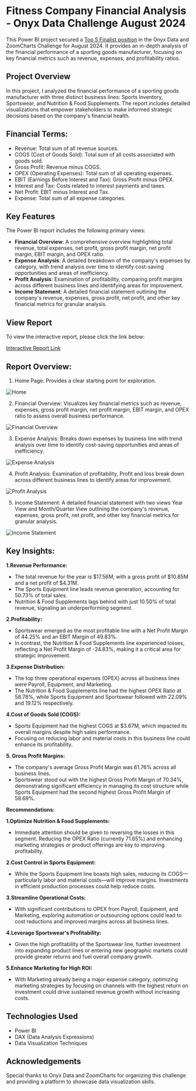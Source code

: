 # Fitness Company Financial Analysis - Onyx Data Challenge August 2024

This Power BI project secured a [Top 5 Finalist position](https://github.com/user-attachments/files/17114258/Top.5.Divya.Pardeshi.pdf) in the Onyx Data and ZoomCharts Challenge for August 2024. It provides an in-depth analysis of the financial performance of a sporting goods manufacturer, focusing on key financial metrics such as revenue, expenses, and profitability ratios.

## Project Overview

In this project, I analyzed the financial performance of a sporting goods manufacturer with three distinct business lines: Sports Inventory, Sportswear, and Nutrition & Food Supplements. The report includes detailed visualizations that empower stakeholders to make informed strategic decisions based on the company's financial health.

## Financial Terms:

- Revenue: Total sum of all revenue sources.
- COGS (Cost of Goods Sold): Total sum of all costs associated with goods sold.
- Gross Profit: Revenue minus COGS.
- OPEX (Operating Expenses): Total sum of all operating expenses.
- EBIT (Earnings Before Interest and Tax): Gross Profit minus OPEX.
- Interest and Tax: Costs related to interest payments and taxes.
- Net Profit: EBIT minus Interest and Tax.
- Expense: Total sum of all expense categories.
  
## Key Features

The Power BI report includes the following primary views:

- **Financial Overview**: A comprehensive overview highlighting total revenue, total expenses, net profit, gross profit margin, net profit margin, EBIT margin, and OPEX ratio.
- **Expense Analysis**: A detailed breakdown of the company's expenses by category, with trend analysis over time to identify cost-saving opportunities and areas of inefficiency.
- **Profit Analysis**: Examination of profitability, comparing profit margins across different business lines and identifying areas for improvement.
- **Income Statement**: A detailed financial statement outlining the company's revenue, expenses, gross profit, net profit, and other key financial metrics for granular analysis.

## View Report

To view the interactive report, please click the link below:

[Interactive Report Link](https://app.powerbi.com/view?r=eyJrIjoiNjEwMGUyMTctMWFkNi00NDE3LWExOGQtNjVjNzUxYmE1NGM0IiwidCI6IjQ2NTRiNmYxLTBlNDctNDU3OS1hOGExLTAyZmU5ZDk0M2M3YiIsImMiOjl9)

## Report Overview:

1. Home Page: Provides a clear starting point for exploration.



![Home](https://github.com/user-attachments/assets/01a3ccb4-2bae-477f-9bd2-89cb5470a19b)



2. Financial Overview: Visualizes key financial metrics such as revenue, expenses, gross profit margin, net profit margin, EBIT margin, and OPEX ratio to assess overall business performance.
   
![Financial Overview](https://github.com/user-attachments/assets/ab7c1c87-354f-4309-b41d-308f4afc90c8)



3. Expense Analysis: Breaks down expenses by business line with trend analysis over time to identify cost-saving opportunities and areas of inefficiency.
   
![Expense Analysis](https://github.com/user-attachments/assets/c33fa7ad-bf0b-46cf-bfae-e03ad3f40a76)



4. Profit Analysis: Examination of profitability, Profit and loss break down across different business lines to identify areas for improvement.
   
![Profit Analysis](https://github.com/user-attachments/assets/7c89ef02-b83e-407d-99a2-b92a003552ae)


5. Income Statement: A detailed financial statement with two views Year View and Month/Quarter View outlining the company's revenue, expenses, gross profit, net profit, and other key financial metrics for granular analysis.
   
![Income Statement](https://github.com/user-attachments/assets/82a67156-9787-4bf1-89d1-0e395d10f602)




## Key Insights:
**1.Revenue Performance:**
- The total revenue for the year is $17.56M, with a gross profit of $10.85M and a net profit of $4.31M.
- The Sports Equipment line leads revenue generation, accounting for 50.73% of total sales.
- Nutrition & Food Supplements lags behind with just 10.50% of total revenue, signaling an underperforming segment.

**2.Profitability:**
- Sportswear emerged as the most profitable line with a Net Profit Margin of 44.25% and an EBIT Margin of 49.83%.
- In contrast, the Nutrition & Food Supplements line experienced losses, reflecting a Net Profit Margin of -24.83%, making it a critical area for strategic improvement.

**3.Expense Distribution:**
- The top three operational expenses (OPEX) across all business lines were Payroll, Equipment, and Marketing.
- The Nutrition & Food Supplements line had the highest OPEX Ratio at 58.78%, while Sports Equipment and Sportswear followed with 22.09% and 19.12% respectively.

**4.Cost of Goods Sold (COGS):**
- Sports Equipment had the highest COGS at $3.67M, which impacted its overall margins despite high sales performance.
- Focusing on reducing labor and material costs in this business line could enhance its profitability.

**5. Gross Profit Margins:**
- The company's average Gross Profit Margin was 61.76% across all business lines.
- Sportswear stood out with the highest Gross Profit Margin of 70.34%, demonstrating significant efficiency in managing its cost structure while Sports Equipment had the second highest Gross Profit Margin of 58.69%.

**Recommendations:**

**1.Optimize Nutrition & Food Supplements:**
- Immediate attention should be given to reversing the losses in this segment. Reducing the OPEX Ratio (currently 71.65%) and enhancing marketing strategies or product offerings are key to improving profitability.

**2.Cost Control in Sports Equipment:**
- While the Sports Equipment line boasts high sales, reducing its COGS—particularly labor and material costs—will improve margins. Investments in efficient production processes could help reduce costs.

**3.Streamline Operational Costs:**
- With significant contributions to OPEX from Payroll, Equipment, and Marketing, exploring automation or outsourcing options could lead to cost reductions and improved margins across all business lines.

**4.Leverage Sportswear's Profitability:**
- Given the high profitability of the Sportswear line, further investment into expanding product lines or entering new geographic markets could provide greater returns and fuel overall company growth.

**5.Enhance Marketing for High ROI:**
- With Marketing already being a major expense category, optimizing marketing strategies by focusing on channels with the highest return on investment could drive sustained revenue growth without increasing costs.
   
## Technologies Used

- Power BI
- DAX (Data Analysis Expressions)
- Data Visualization Techniques

## Acknowledgements

Special thanks to Onyx Data and ZoomCharts for organizing this challenge and providing a platform to showcase data visualization skills.

